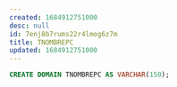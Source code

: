 ```yaml
---
created: 1684912751000
desc: null
id: 7enj8b7rums22r4lmog6z7m
title: TNOMBREPC
updated: 1684912751000
---
```


```sql
CREATE DOMAIN TNOMBREPC AS VARCHAR(150);
```